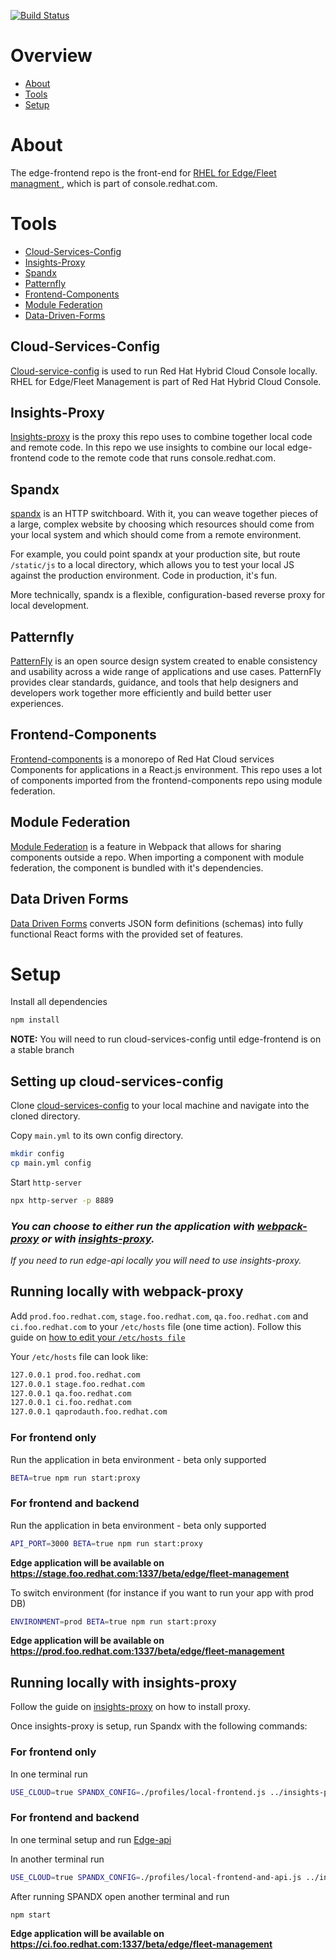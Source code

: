 [![Build Status](https://travis-ci.com/RedHatInsights/edge-frontend.svg?branch=master)](https://travis-ci.com/RedHatInsights/edge-frontend)

# Overview
- [About](#about)
- [Tools](#tools)
- [Setup](#setup)

# About
The edge-frontend repo is the front-end for [RHEL for Edge/Fleet managment ](https://console.stage.redhat.com/edge/fleet-management), which is part of console.redhat.com.

# Tools
- [Cloud-Services-Config](#cloud-services-config)
- [Insights-Proxy](#insights-proxy)
- [Spandx](#spandx)
- [Patternfly](#patternfly)
- [Frontend-Components](#frontend-components)
- [Module Federation](#module-federation)
- [Data-Driven-Forms](#data-driven-forms)

## Cloud-Services-Config
[Cloud-service-config](https://github.com/RedHatInsights/cloud-services-config) is used to run Red Hat Hybrid Cloud Console locally. RHEL for Edge/Fleet Management is part of Red Hat Hybrid Cloud Console. 

## Insights-Proxy
[Insights-proxy](https://github.com/RedHatInsights/insights-proxy) is the proxy this repo uses to combine together local code and remote code. In this repo we use insights to combine our local edge-frontend code to the remote code that runs console.redhat.com.

## Spandx
[spandx](https://github.com/redhataccess/spandx) is an HTTP switchboard. With it, you can weave together pieces of a large, complex website by choosing which resources should come from your local system and which should come from a remote environment.

For example, you could point spandx at your production site, but route `/static/js` to a local directory, which allows you to test your local JS against the production environment. Code in production, it's fun.

More technically, spandx is a flexible, configuration-based reverse proxy for local development.

## Patternfly
[PatternFly](https://www.patternfly.org/v4/) is an open source design system created to enable consistency and usability across a wide range of applications and use cases. PatternFly provides clear standards, guidance, and tools that help designers and developers work together more efficiently and build better user experiences.

## Frontend-Components
[Frontend-components](https://github.com/RedHatInsights/frontend-components) is a monorepo of Red Hat Cloud services Components for applications in a React.js environment. This repo uses a lot of components imported from the frontend-components repo using module federation.

## Module Federation
[Module Federation](https://webpack.js.org/concepts/module-federation/) is a feature in Webpack that allows for sharing components outside a repo. When importing a component with module federation, the component is bundled with it's dependencies.

## Data Driven Forms
[Data Driven Forms](https://data-driven-forms.org/) converts JSON form definitions (schemas) into fully functional React forms with the provided set of features.

# Setup
Install all dependencies
```bash
npm install
```
**NOTE:**
You will need to run cloud-services-config until edge-frontend is on a stable branch

## Setting up cloud-services-config

Clone [cloud-services-config](https://github.com/RedHatInsights/cloud-services-config) to your local machine and navigate into the cloned directory.

Copy `main.yml` to its own config directory.

```bash
mkdir config
cp main.yml config
```

Start `http-server`
```bash
npx http-server -p 8889
```
### *You can choose to either run the application with [webpack-proxy](#running-locally-with-webpack-proxy) or with [insights-proxy](#running-locally-with-insights-proxy).*
*If you need to run edge-api locally you will need to use insights-proxy.*

## Running locally with webpack-proxy

Add `prod.foo.redhat.com`, `stage.foo.redhat.com`, `qa.foo.redhat.com` and  `ci.foo.redhat.com` to your `/etc/hosts` file (one time action). Follow this guide on [how to edit your `/etc/hosts file`](https://docs.rackspace.com/support/how-to/modify-your-hosts-file/)

Your `/etc/hosts` file can look like:

```bash
127.0.0.1 prod.foo.redhat.com
127.0.0.1 stage.foo.redhat.com
127.0.0.1 qa.foo.redhat.com
127.0.0.1 ci.foo.redhat.com
127.0.0.1 qaprodauth.foo.redhat.com
```

### **For frontend only**

Run the application in beta environment - beta only supported
```bash
BETA=true npm run start:proxy
```

### **For frontend and backend**

Run the application in beta environment - beta only supported
```bash
API_PORT=3000 BETA=true npm run start:proxy
```
**Edge application will be available on https://stage.foo.redhat.com:1337/beta/edge/fleet-management**

To switch environment (for instance if you want to run your app with prod DB)
```bash
ENVIRONMENT=prod BETA=true npm run start:proxy
```
**Edge application will be available on https://prod.foo.redhat.com:1337/beta/edge/fleet-management**

## Running locally with insights-proxy

Follow the guide on [insights-proxy](https://github.com/RedHatInsights/insights-proxy) on how to install proxy.

Once insights-proxy is setup, run Spandx with the following commands:

### **For frontend only**
In one terminal run
```bash
USE_CLOUD=true SPANDX_CONFIG=./profiles/local-frontend.js ../insights-proxy/scripts/run.sh
```

### **For frontend and backend** 

In one terminal setup and run [Edge-api](https://github.com/RedHatInsights/edge-api)

In another terminal run
 
```bash
USE_CLOUD=true SPANDX_CONFIG=./profiles/local-frontend-and-api.js ../insights-proxy/scripts/run.sh
```

After running SPANDX open another terminal and run

```bash
npm start
```
**Edge application will be available on https://ci.foo.redhat.com:1337/beta/edge/fleet-management**
